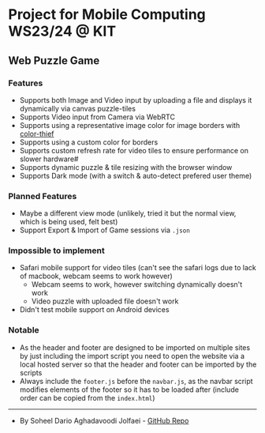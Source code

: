 # Project for Mobile Computing WS23/24 @ KIT

## Web Puzzle Game
### Features
- Supports both Image and Video input by uploading a file and displays it dynamically via canvas puzzle-tiles
- Supports Video input from Camera via WebRTC
- Supports using a representative image color for image borders with [color-thief](https://github.com/lokesh/color-thief)
- Supports using a custom color for borders
- Supports custom refresh rate for video tiles to ensure performance on slower hardware#
- Supports dynamic puzzle & tile resizing with the browser window
- Supports Dark mode (with a switch & auto-detect prefered user theme)

### Planned Features
- Maybe a different view mode (unlikely, tried it but the normal view, which is being used, felt best)
- Support Export & Import of Game sessions via `.json`

### Impossible to implement
- Safari mobile support for video tiles (can't see the safari logs due to lack of macbook, webcam seems to work however)
  - Webcam seems to work, however switching dynamically doesn't work
  - Video puzzle with uploaded file doesn't work
- Didn't test mobile support on Android devices

### Notable
- As the header and footer are designed to be imported on multiple sites by just including the import script you need to open the website via a local hosted server so that the header and footer can be imported by the scripts
- Always include the `footer.js` before the `navbar.js`, as the navbar script modifies elements of the footer so it has to be loaded after (include order can be copied from the `index.html`) 

---
- By Soheel Dario Aghadavoodi Jolfaei - [GitHub Repo](https://github.com/BasicallyPolaris/MC-HTML)
